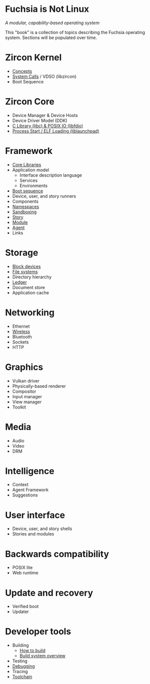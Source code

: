 Fuchsia is Not Linux
====================
_A modular, capability-based operating system_

This "book" is a collection of topics describing the Fuchsia operating system.
Sections will be populated over time.

# Zircon Kernel

 - [Concepts][zircon-concepts]
 - [System Calls][zircon-syscalls] / VDSO (libzircon)
 - Boot Sequence

# Zircon Core

 - Device Manager & Device Hosts
 - Device Driver Model (DDK)
 - [C Library (libc) & POSIX IO (libfdio)](libc.md)
 - [Process Start / ELF Loading (liblaunchpad)](launchpad.md)

# Framework

 - [Core Libraries](core_libraries.md)
 - Application model
   - Interface description language
   - Services
   - Environments
 - [Boot sequence](boot_sequence.md)
 - Device, user, and story runners
 - Components
 - [Namespaces](namespaces.md)
 - [Sandboxing](sandboxing.md)
 - [Story][framework-story]
 - [Module][framework-module]
 - [Agent][framework-agent]
 - Links

# Storage

 - [Block devices](block_devices.md)
 - [File systems](filesystems.md)
 - Directory hierarchy
 - [Ledger](https://fuchsia.googlesource.com/ledger/+/HEAD/README.md)
 - Document store
 - Application cache

# Networking

 - Ethernet
 - [Wireless](wireless_networking.md)
 - Bluetooth
 - Sockets
 - HTTP

# Graphics

 - Vulkan driver
 - Physically-based renderer
 - Compositor
 - Input manager
 - View manager
 - Toolkit

# Media

 - Audio
 - Video
 - DRM

# Intelligence

 - Context
 - Agent Framework
 - Suggestions

# User interface

 - Device, user, and story shells
 - Stories and modules

# Backwards compatibility

 - POSIX lite
 - Web runtime

# Update and recovery

 - Verified boot
 - Updater

# Developer tools

 - Building
   - [How to build](build_system.md)
   - [Build system overview](build_overview.md)
 - Testing
 - [Debugging](debugging.md)
 - Tracing
 - [Toolchain](toolchain.md)



[zircon-concepts]: https://fuchsia.googlesource.com/zircon/+/master/docs/concepts.md "Zircon concepts"
[zircon-syscalls]: https://fuchsia.googlesource.com/zircon/+/master/docs/syscalls.md "Zircon syscalls"
[framework-story]: https://fuchsia.googlesource.com/modular/+/master/docs/story.md "Framework story"
[framework-module]: https://fuchsia.googlesource.com/modular/+/master/docs/module.md "Framework module"
[framework-agent]: https://fuchsia.googlesource.com/modular/+/master/docs/agent.md "Framework agent"
